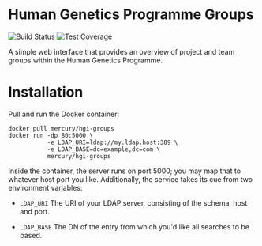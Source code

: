 # Human Genetics Programme Groups

[![Build Status](https://travis-ci.org/wtsi-hgi/hgi-groups.svg?branch=master)](https://travis-ci.org/wtsi-hgi/hgi-groups)
[![Test Coverage](https://codecov.io/gh/wtsi-hgi/hgi-groups/branch/master/graph/badge.svg)](https://codecov.io/gh/wtsi-hgi/hgi-groups)

A simple web interface that provides an overview of project and team
groups within the Human Genetics Programme.

# Installation

Pull and run the Docker container:

    docker pull mercury/hgi-groups
    docker run -dp 80:5000 \
               -e LDAP_URI=ldap://my.ldap.host:389 \
               -e LDAP_BASE=dc=example,dc=com \
               mercury/hgi-groups

Inside the container, the server runs on port 5000; you may map that to
whatever host port you like. Additionally, the service takes its cue
from two environment variables:

* `LDAP_URI` The URI of your LDAP server, consisting of the schema, host
  and port.

* `LDAP_BASE` The DN of the entry from which you'd like all searches to
  be based.
